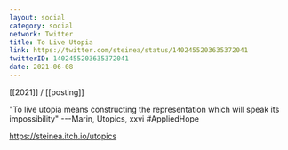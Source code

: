 ```yaml
---
layout: social
category: social
network: Twitter
title: To Live Utopia
link: https://twitter.com/steinea/status/1402455203635372041
twitterID: 1402455203635372041
date: 2021-06-08
---
```


[[2021]] / [[posting]]

"To live utopia means constructing the representation which will speak its impossibility" ---Marin, Utopics, xxvi #AppliedHope

<https://steinea.itch.io/utopics>
